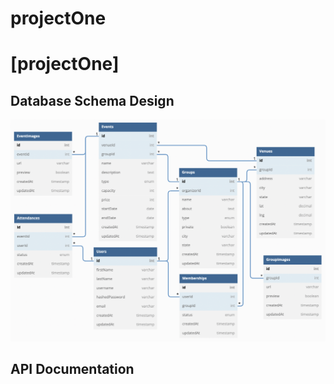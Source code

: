 # projectOne

# [projectOne]

## Database Schema Design

![db-schema]

[db-schema]: ./images/meetup_dbdiagram.png

## API Documentation
